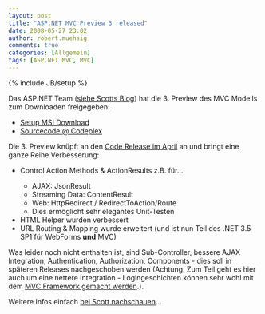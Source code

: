 ```yaml
---
layout: post
title: "ASP.NET MVC Preview 3 released"
date: 2008-05-27 23:02
author: robert.muehsig
comments: true
categories: [Allgemein]
tags: [ASP.NET MVC, MVC]
---
```

{% include JB/setup %}
<p>Das ASP.NET Team (<a href="http://weblogs.asp.net/scottgu/archive/2008/05/27/asp-net-mvc-preview-3-release.aspx">siehe Scotts Blog</a>) hat die 3. Preview des MVC Modells zum Downloaden freigegeben:</p> <ul> <li><a href="http://www.microsoft.com/downloads/details.aspx?FamilyId=92F2A8F0-9243-4697-8F9A-FCF6BC9F66AB&amp;displaylang=en">Setup MSI Download</a></li> <li><a href="http://www.codeplex.com/Release/ProjectReleases.aspx?ProjectName=aspnet&amp;ReleaseId=13792">Sourcecode @ Codeplex</a></li></ul> <p>Die 3. Preview knüpft an den <a href="http://weblogs.asp.net/scottgu/archive/2008/04/16/asp-net-mvc-source-refresh-preview.aspx">Code Release im April</a> an und bringt eine ganze Reihe Verbesserung:</p> <ul> <li>Control Action Methods &amp; ActionResults z.B. für...</li> <ul> <li>AJAX: JsonResult</li> <li>Streaming Data: ContentResult</li> <li>Web: HttpRedirect / RedirectToAction/Route </li> <li>Dies ermöglicht sehr elegantes Unit-Testen</li></ul> <li>HTML Helper wurden verbessert</li> <li>URL Routing &amp; Mapping wurde erweitert (und ist nun Teil des .NET 3.5 SP1 für WebForms <strong>und</strong> MVC)</li></ul> <p>Was leider noch nicht enthalten ist, sind Sub-Controller, bessere AJAX Integration, Authentication, Authorization, Components - dies soll in späteren Releases nachgeschoben werden (Achtung: Zum Teil geht es hier auch um eine nettere Integration - Logingeschichten können sehr wohl mit dem <a href="http://www.codeplex.com/MvcMembership">MVC Framework gemacht werden</a>.).</p> <p>Weitere Infos einfach <a href="http://weblogs.asp.net/scottgu/archive/2008/05/27/asp-net-mvc-preview-3-release.aspx">bei Scott nachschauen</a>...</p>
